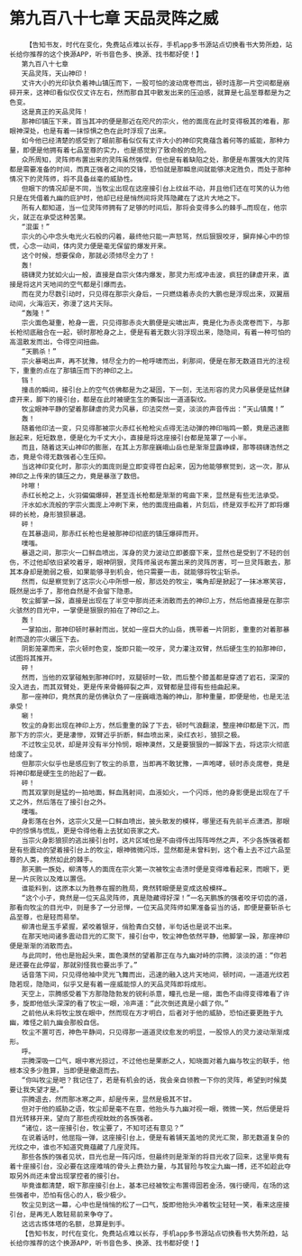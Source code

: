 # 第九百八十七章 天品灵阵之威
        【告知书友，时代在变化，免费站点难以长存，手机app多书源站点切换看书大势所趋，站长给你推荐的这个换源APP，听书音色多、换源、找书都好使！】
       第九百八十七章
       天品灵阵，天山神印！
       丈许大小的光印驮负着神山镇压而下，一股可怕的波动席卷而出，顿时连那一片空间都是崩碎开来，这神印看似仅仅丈许左右，然而那自其中散发出来的压迫感，就算是七品至尊都是为之色变。
       这是真正的天品灵阵！
       那神印镇压下来，首当其冲的便是那近在咫尺的宗火，他的面庞在此时变得极其的难看，那眼神深处，也是有着一抹惊惧之色在此时浮现了出来。
       如今他已经清楚的感受到了眼前那看似仅有丈许大小的神印究竟蕴含着何等的威能，那种力量，即便是他拥有着七品至尊的实力，也是感觉到了致命般的危险。
       众所周知，灵阵师布置出来的灵阵虽然强悍，但也是有着缺陷之处，那便是布置强大的灵阵都是需要准备的时间，而真正强者之间的交锋，恐怕就是那瞬息间就能够决定胜负，而处于那种情况下的灵阵师，将不具备丝毫的威胁性。
       但眼下的情况却是不同，当牧尘出现在这座接引台上纹丝不动，并且他们还在可笑的认为他只是在凭借着九幽的庇护时，他却已经是悄然间将灵阵隐藏在了这片大地之下。
       所有人都知道，当一位灵阵师拥有了足够的时间后，那将会变得多么的棘手…而现在，他宗火，就正在承受这种苦果。
       “混蛋！”
       宗火的心中念头电光火石般的闪着，最终他只能一声怒骂，然后狠狠咬牙，摒弃掉心中的惊慌，心念一动间，体内灵力便是毫无保留的爆发开来。
       这个时候，想要保命，那就必须倾尽全力了！
       轰!
       磅礴灵力犹如火山一般，直接是自宗火体内爆发，那灵力形成冲击波，疯狂的肆虐开来，直接是将这片天地间的空气都是引爆而去。
       而在灵力尽数引动时，只见得在那宗火身后，一只燃烧着赤炎的大鹏也是浮现出来，双翼扇动间，火海滔天，弥漫了这片天际。
       “轰隆！”
       宗火面色凝重，枪身一震，只见得那赤炎大鹏便是尖啸出声，竟是化为赤炎席卷而下，与那长枪彻底融合在一起，顿时那枪身之上，便是有着无数火羽浮现出来，隐隐间，有着一种可怕的高温散发而出，令得空间扭曲。
       “天鹏杀！”
       宗火暴喝出声，再不犹豫，倾尽全力的一枪呼啸而出，刹那间，便是在那无数道目光的注视下，重重的点在了那镇压而下的神印之上。
       铛！
       撞击的瞬间，接引台上的空气仿佛都是为之凝固，下一刻，无法形容的灵力风暴便是猛然肆虐开来，脚下的接引台，都是在此时被硬生生的撕裂出一道道裂纹。
       牧尘眼神平静的望着那肆虐的灵力风暴，印法突然一变，淡淡的声音传出：“天山镇魔！”
       轰！
       随着他印法一变，只见得那被宗火赤红长枪枪尖点得无法动弹的神印嗡鸣一颤，竟是迅速膨胀起来，短短数息，便是化为千丈大小，直接是将这座接引台都是笼罩了一小半。
       而且，随着这天山神印的膨胀，在其上方那座巍峨山岳也是渐渐显露峥嵘，那等磅礴浩然之态，竟是令得无数强者心生压抑。
       当这神印变化时，那宗火的面庞则是立即变得苍白起来，因为他能够察觉到，这一次，那从神印之上传来的镇压之力，竟是暴涨了数倍。
       咔嚓！
       赤红长枪之上，火羽偏偏爆碎，甚至连长枪都是渐渐的弯曲下来，显然是有些无法承受。
       汗水如水流般的字宗火面庞上冲刷下来，他的面庞扭曲着，片刻后，终是双手松开了即将爆碎的长枪，身形狼狈暴退。
       砰！
       在其暴退间，那赤红长枪也是被那神印彻底的镇压爆碎而开。
       噗嗤。
       暴退之间，那宗火一口鲜血喷出，浑身的灵力波动立即萎靡下来，显然也是受到了不轻的创伤，不过他却依旧紧咬着牙，眼神阴狠，灵阵师虽说布置出来的灵阵厉害，可一旦灵阵散去，那其本身却是脆弱之极，如果能够寻到机会，他只需要一击，就能够将牧尘斩杀。
       然而，似是察觉到了这宗火心中所想一般，那远处的牧尘，嘴角却是掀起了一抹冰寒笑容，既然是出手了，那他自然是不会留下隐患。
       牧尘脚掌一跺，直接是出现在了半空中那尚还未消散而去的神印上方，然后他直接是在那宗火骇然的目光中，一掌便是狠狠的拍在了神印之上。
       轰！
       一掌拍出，那神印顿时暴射而出，犹如一座巨大的山岳，携带着一片阴影，重重的对着那暴射而退的宗火碾压下去。
       阴影笼罩而来，宗火顿时色变，旋即只能一咬牙，灵力灌注双臂，然后硬生生的拍那神印，试图将其推开。
       砰！
       然而，当他的双掌碰触到那神印时，双腿顿时一软，而后整个膝盖都是穿透了岩石，深深的没入进去，而其双臂处，更是传来骨骼碎裂之声，双臂都是显得有些扭曲起来。
       那一座神印，竟然真的是仿佛驮负了一座巍峨浩瀚的神山，那种重量，即便是他，也是无法承受！
       唰！
       牧尘的身影出现在神印上方，然后重重的跺了下去，顿时气浪翻滚，整座神印都是下沉，而那下方的宗火，更是凄惨，双臂近乎折断，鲜血喷出来，染红衣衫，狼狈之极。
       不过牧尘见状，却是并没有半分怜悯，眼神漠然，又是要狠狠的一脚跺下去，将这宗火彻底给废了。
       但那宗火似乎也是感应到了牧尘的杀意，当即再不敢犹豫，一声咆哮，顿时赤炎席卷，竟是将神印都是硬生生的抬起了一截。
       砰！
       而其双掌则是猛的一拍地面，鲜血溅射间，血液如火，一个闪烁，他的身影便是出现在了千丈之外，然后落在了接引台之外。
       噗嗤。
       身影落在台外，这宗火又是一口鲜血喷出，披头散发的模样，哪里还有先前半点潇洒，那眼中的惊惧与慌乱，更是令得他看上去犹如丧家之犬。
       当宗火身影狼狈的逃出接引台时，这片区域也是不由得传出阵阵哗然之声，不少各族强者都是有些震动的望着接引台上的牧尘，眼神微微闪烁，显然都是未曾料到，这个看上去不过六品至尊的人类，竟然如此的棘手。
       那天鹏一族处，柳清等人的面庞在宗火第一次被牧尘击溃时便是变得难看起来，而眼下，更是一片灰败以及难以置信。
       谁能料到，这原本以为胜券在握的胜局，竟然转眼便是变成这般模样…
       “这个小子，竟然是一位天品灵阵师，真是隐藏得好深！”一名天鹏族的强者咬牙切齿的道，那看向牧尘的目光中，则是多了一分忌惮，一位天品灵阵师如果准备妥当的话，即便是要斩杀七品至尊，也是轻而易举。
       柳清也是玉手紧握，紧咬着银牙，俏脸青白交替，半句话也是说不出来。
       在那天地间诸多震动目光的汇聚下，接引台中，牧尘神色依然平静，他脚掌一跺，那座神印便是渐渐的消散而去。
       与此同时，他也是抬起头来，面色漠然的望着那正在与九幽对峙的宗腾，淡淡的道：“你若是还要在此停留，那就别怪我也要出手了。”
       话音落下间，只见得他袖中灵光飞舞而出，迅速的融入这片天地间，顿时间，一道道光纹若隐若现，隐隐间，似乎又是有着一座威能惊人的天品灵阵即将成形。
       天空上，宗腾感受着下方那隐隐勃发的锐利杀意，瞳孔也是一缩，面色不由得变得难看了许多，旋即他低头深深的看了牧尘一眼，冷声道：“此次倒还真是小觑了你。”
       之前他从未将牧尘放在眼中，然而现在方才明白，后者对于他的威胁，恐怕还要更胜于九幽，难怪之前九幽会那般自信。
       牧尘不置可否，神色平静间，只见得那一道道灵纹愈发的明显，一股惊人的灵力波动渐渐成形。
       呼。
       宗腾深吸一口气，眼中寒光掠过，不过他也是果断之人，知晓面对着九幽与牧尘的联手，他根本没多少胜算，当即便是撤退而去。
       “你叫牧尘是吧？我记住了，若是有机会的话，我会亲自领教一下你的灵阵，希望到时候莫要让我失望才是。”
       宗腾退去，然而那冰寒之声，却是传来，显然是极其不甘。
       但对于他的威胁之语，牧尘却是毫不在意，他抬头与九幽对视一眼，微微一笑，然后便是将目光转移开来，望向了那些虎视眈眈的各族强者。
       “诸位，这一座接引台，牧尘要了，不知可还有意见？”
       在说着话时，他屈指一弹，这座接引台上，便是有着铺天盖地的灵光汇聚，那无数道复杂的光纹之中，谁也不知道究竟蕴藏了几座灵阵。
       那些各族的强者见状，目光也是一阵闪烁，但最终则是渐渐的将目光收了回来，这里毕竟有着十座接引台，没必要在这座难啃的骨头上费劲力量，与其冒险与牧尘九幽一搏，还不如趁此夺取另外尚还未曾出现掌控者的接引台。
       毕竟谁都清楚，眼下那座接引台上，基本已经被牧尘布置得固若金汤，强行硬闯，在场的这些强者中，恐怕有信心的人，极少极少。
       牧尘见到这一幕，心中也是悄悄的松了一口气，旋即他抬头冲着牧尘轻轻一笑，看来这座接引台，是再无人敢轻易前来争夺了。
       这远古炼体塔的名额，总算是到手。
       【告知书友，时代在变化，免费站点难以长存，手机app多书源站点切换看书大势所趋，站长给你推荐的这个换源APP，听书音色多、换源、找书都好使！】